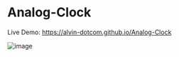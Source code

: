 # Analog-Clock

Live Demo: https://alvin-dotcom.github.io/Analog-Clock

![image](https://github.com/alvin-dotcom/Analog-Clock/assets/113367440/4823fcf5-4900-4fc1-b1d4-04ad05a712a9)
